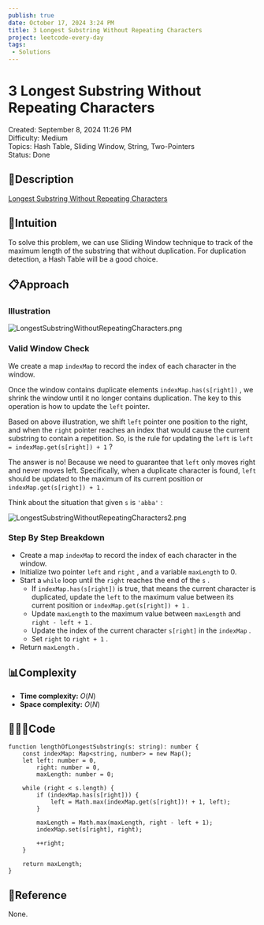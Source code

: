 ```yaml
---
publish: true
date: October 17, 2024 3:24 PM
title: 3 Longest Substring Without Repeating Characters
project: leetcode-every-day
tags:
 - Solutions
---
```


# 3 Longest Substring Without Repeating Characters

Created: September 8, 2024 11:26 PM<br>
Difficulty: Medium<br>
Topics: Hash Table, Sliding Window, String, Two-Pointers<br>
Status: Done<br>

## 📖Description

[Longest Substring Without Repeating Characters](https://leetcode.com/problems/longest-substring-without-repeating-characters/description)

## 🤔Intuition

To solve this problem, we can use Sliding Window technique to track of the maximum length of the substring that without duplication. For duplication detection, a Hash Table will be a good choice.

## 📋Approach

### Illustration

![LongestSubstringWithoutRepeatingCharacters.png](/images/3-Longest-Substring-Without-Repeating-Characters-1.png)

### Valid Window Check

We create a map `indexMap` to record the index of each character in the window.

Once the window contains duplicate elements `indexMap.has(s[right])` , we shrink the window until it no longer contains duplication. The key to this operation is how to update the `left` pointer.

Based on above illustration, we shift `left` pointer one position to the right, and when the `right` pointer reaches an index that would cause the current substring to contain a repetition. So, is the rule for updating the `left` is `left = indexMap.get(s[right]) + 1` ?

The answer is no! Because we need to guarantee that `left` only moves right and never moves left. Specifically, when a duplicate character is found, `left` should be updated to the maximum of its current position or `indexMap.get(s[right]) + 1` .

Think about the situation that given `s` is `'abba'` :

![LongestSubstringWithoutRepeatingCharacters2.png](/images/3-Longest-Substring-Without-Repeating-Characters-2.png)

### Step By Step Breakdown

- Create a map `indexMap` to record the index of each character in the window.
- Initialize two pointer `left` and `right` , and a variable `maxLength` to 0.
- Start a `while` loop until the `right` reaches the end of the `s` .
    - If `indexMap.has(s[right])` is true, that means the current character is duplicated, update the `left` to the maximum value between its current position or `indexMap.get(s[right]) + 1` .
    - Update `maxLength` to the maximum value between `maxLength` and `right - left + 1` .
    - Update the index of the current character `s[right]` in the `indexMap` .
    - Set `right` to `right + 1` .
- Return `maxLength` .

## 📊Complexity

- **Time complexity:** $O(N)$
- **Space complexity:** $O(N)$

## 🧑🏻‍💻Code

```tsx
function lengthOfLongestSubstring(s: string): number {
    const indexMap: Map<string, number> = new Map();
    let left: number = 0,
        right: number = 0,
        maxLength: number = 0;

    while (right < s.length) {
        if (indexMap.has(s[right])) {
            left = Math.max(indexMap.get(s[right])! + 1, left);
        }

        maxLength = Math.max(maxLength, right - left + 1);
        indexMap.set(s[right], right);

        ++right;
    }

    return maxLength;
}
```

## 🔖Reference

None.
